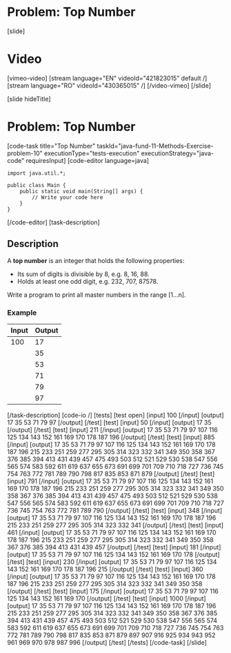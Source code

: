 # Problem: Top Number

[slide]
# Video

[vimeo-video]
[stream language="EN" videoId="421823015" default /]
[stream language="RO" videoId="430365015"  /]
[/video-vimeo]
[/slide]

[slide hideTitle]
# Problem: Top Number
[code-task title="Top Number" taskId="java-fund-11-Methods-Exercise-problem-10" executionType="tests-execution" executionStrategy="java-code" requiresInput]
[code-editor language=java]
```
import java.util.*;

public class Main {
    public static void main(String[] args) {
        // Write your code here
    }
}
```
[/code-editor]
[task-description]
## Description
A **top number** is an integer that holds the following properties:
- Its sum of digits is divisible by 8, e.g. 8, 16, 88.
- Holds at least one odd digit, e.g. 232, 707, 87578.

Write a program to print all master numbers in the range [1…n].

### Example
| **Input** | **Output** |
| --- | --- |
| 100 | 17 |
| | 35 |
| | 53 |
| | 71 |
| | 79 |
| | 97 |

[/task-description]
[code-io /]
[tests]
[test open]
[input]
100
[/input]
[output]
17
35
53
71
79
97
[/output]
[/test]
[test]
[input]
50
[/input]
[output]
17
35
[/output]
[/test]
[test]
[input]
211
[/input]
[output]
17
35
53
71
79
97
107
116
125
134
143
152
161
169
170
178
187
196
[/output]
[/test]
[test]
[input]
885
[/input]
[output]
17
35
53
71
79
97
107
116
125
134
143
152
161
169
170
178
187
196
215
233
251
259
277
295
305
314
323
332
341
349
350
358
367
376
385
394
413
431
439
457
475
493
503
512
521
529
530
538
547
556
565
574
583
592
611
619
637
655
673
691
699
701
709
710
718
727
736
745
754
763
772
781
789
790
798
817
835
853
871
879
[/output]
[/test]
[test]
[input]
791
[/input]
[output]
17
35
53
71
79
97
107
116
125
134
143
152
161
169
170
178
187
196
215
233
251
259
277
295
305
314
323
332
341
349
350
358
367
376
385
394
413
431
439
457
475
493
503
512
521
529
530
538
547
556
565
574
583
592
611
619
637
655
673
691
699
701
709
710
718
727
736
745
754
763
772
781
789
790
[/output]
[/test]
[test]
[input]
348
[/input]
[output]
17
35
53
71
79
97
107
116
125
134
143
152
161
169
170
178
187
196
215
233
251
259
277
295
305
314
323
332
341
[/output]
[/test]
[test]
[input]
461
[/input]
[output]
17
35
53
71
79
97
107
116
125
134
143
152
161
169
170
178
187
196
215
233
251
259
277
295
305
314
323
332
341
349
350
358
367
376
385
394
413
431
439
457
[/output]
[/test]
[test]
[input]
181
[/input]
[output]
17
35
53
71
79
97
107
116
125
134
143
152
161
169
170
178
[/output]
[/test]
[test]
[input]
230
[/input]
[output]
17
35
53
71
79
97
107
116
125
134
143
152
161
169
170
178
187
196
215
[/output]
[/test]
[test]
[input]
360
[/input]
[output]
17
35
53
71
79
97
107
116
125
134
143
152
161
169
170
178
187
196
215
233
251
259
277
295
305
314
323
332
341
349
350
358
[/output]
[/test]
[test]
[input]
175
[/input]
[output]
17
35
53
71
79
97
107
116
125
134
143
152
161
169
170
[/output]
[/test]
[test]
[input]
1000
[/input]
[output]
17
35
53
71
79
97
107
116
125
134
143
152
161
169
170
178
187
196
215
233
251
259
277
295
305
314
323
332
341
349
350
358
367
376
385
394
413
431
439
457
475
493
503
512
521
529
530
538
547
556
565
574
583
592
611
619
637
655
673
691
699
701
709
710
718
727
736
745
754
763
772
781
789
790
798
817
835
853
871
879
897
907
916
925
934
943
952
961
969
970
978
987
996
[/output]
[/test]
[/tests]
[/code-task]
[/slide]
